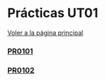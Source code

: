 # Prácticas UT01

[Voler a la página principal](..\index.md)

### [PR0101](pr0101/pr0101.md)

### [PR0102](pr0102/pr0102.md)